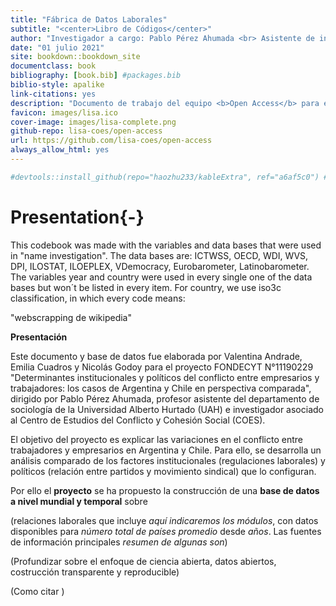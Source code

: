 ```yaml
---
title: "Fábrica de Datos Laborales"
subtitle: "<center>Libro de Códigos</center>"
author: "Investigador a cargo: Pablo Pérez Ahumada <br> Asistente de investigación: Valentina Andrade <br> Ayudantes de investigación: Emilia Cuadros y Nicolás Godoy"
date: "01 julio 2021"
site: bookdown::bookdown_site
documentclass: book
bibliography: [book.bib] #packages.bib
biblio-style: apalike
link-citations: yes
description: "Documento de trabajo del equipo <b>Open Access</b> para el Laboratorio de Ciencia Social Abierta"
favicon: images/lisa.ico
cover-image: images/lisa-complete.png
github-repo: lisa-coes/open-access
url: https://github.com/lisa-coes/open-access
always_allow_html: yes
---
```





```r
#devtools::install_github(repo="haozhu233/kableExtra", ref="a6af5c0") #para collapse rows
```

# Presentation{-}

This codebook was made with the variables and data bases that were used in "name investigation". The data bases are: ICTWSS, OECD, WDI, WVS, DPI, ILOSTAT, ILOEPLEX, VDemocracy, Eurobarometer, Latinobarometer. The variables year and country were used in every single one of the data bases but won´t be listed in every item. For country, we use iso3c classification, in which every code means:

"webscrapping de wikipedia"


**Presentación**

Este documento y base de datos fue elaborada por Valentina Andrade, Emilia Cuadros y Nicolás Godoy para el proyecto FONDECYT N°11190229 "Determinantes institucionales y políticos del conflicto entre empresarios y trabajadores: los casos de Argentina y Chile en perspectiva comparada", dirigido por Pablo Pérez Ahumada, profesor asistente del departamento de sociología de la Universidad Alberto Hurtado (UAH) e investigador asociado al Centro de Estudios del Conflicto y Cohesión Social (COES). 

El objetivo del proyecto es explicar las variaciones en el conflicto entre trabajadores y empresarios en Argentina y Chile. Para ello, se desarrolla un análisis comparado de los factores institucionales (regulaciones laborales) y políticos (relación entre partidos y movimiento sindical) que lo configuran.

Por ello el **proyecto** se ha propuesto la construcción de una **base de datos a nivel mundial y temporal** sobre 

(relaciones laborales que incluye *aquí indicaremos los módulos*, con datos disponibles para *número total de países promedio* desde *años*. Las fuentes de información principales *resumen de algunas son*)

(Profundizar sobre el enfoque de ciencia abierta, datos abiertos, costrucción transparente y reproducible)

(Como citar )

